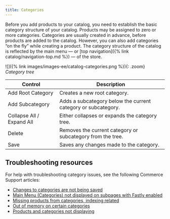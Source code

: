 ```yaml
---
title: Categories
---
```


Before you add products to your catalog, you need to establish the basic category structure of your catalog. Products may be assigned to zero or more categories. Categories are usually created in advance, before products are added to the catalog. However, you can also add categories “on the fly” while creating a product. The category structure of the catalog is reflected by the main menu — or [top navigation]({% link catalog/navigation-top.md %}) — of the store.

![]({% link images/images-ee/catalog-categories.png %}){: .zoom}
_Category tree_

|Control|Description|
|--- |--- |
|<span class="btn">Add Root Category</span> |Creates a new root category.|
|<span class="btn">Add Subcategory</span> |Adds a subcategory below the current category or subcategory.|
|Collapse All / Expand All |Either collapses or expands the category tree.|
|<span class="btn">Delete</span> |Removes the current category or subcategory from the tree.|
|<span class="btn">Save</span> |Saves any changes made to the category.|

## Troubleshooting resources

For help with troubleshooting category issues, see the following Commerce Support articles:

- [Changes to categories are not being saved](https://support.magento.com/hc/en-us/articles/115004383453)
- [Main Menu (Categories) not displayed on subpages with Fastly enabled](https://support.magento.com/hc/en-us/articles/115003567594)
- [Missing products from categories, indexing related](https://support.magento.com/hc/en-us/articles/360050636011)
- [Out of memory on certain categories](https://support.magento.com/hc/en-us/articles/360059068611)
- [Products and categories not displaying](https://support.magento.com/hc/en-us/articles/360058224711)
